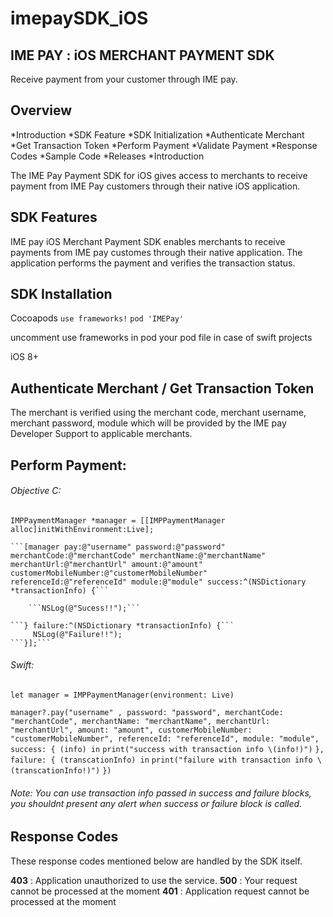 # imepaySDK_iOS

## IME PAY : iOS MERCHANT PAYMENT SDK

Receive payment from your customer through IME pay.

 ## Overview

*Introduction
*SDK Feature
*SDK Initialization
*Authenticate Merchant
*Get Transaction Token
*Perform Payment
*Validate Payment
*Response Codes
*Sample Code
*Releases
*Introduction

The IME Pay Payment SDK for iOS gives access to merchants to receive payment from IME Pay customers through their native iOS application.

## SDK Features

IME pay iOS Merchant Payment SDK enables merchants to receive payments from IME pay customes through their native application. The application performs the payment and verifies the transaction status.

## SDK Installation

Cocoapods
```use frameworks!``` 
```pod 'IMEPay'``` 

uncomment use frameworks in pod your pod file in case of swift projects

iOS 8+

## Authenticate Merchant / Get Transaction Token

The merchant is verified using the merchant code, merchant username, merchant password, module which will be provided by the IME pay Developer Support to applicable merchants.

## Perform Payment:

###### Objective C:

  ```IMPPaymentManager *manager = [[IMPPaymentManager alloc]initWithEnvironment:Live];```
    
    ```[manager pay:@"username" password:@"password" merchantCode:@"merchantCode" merchantName:@"merchantName" merchantUrl:@"merchantUrl" amount:@"amount" customerMobileNumber:@"customerMobileNumber" referenceId:@"referenceId" module:@"module" success:^(NSDictionary *transactionInfo) {```
        
        ```NSLog(@"Sucess!!");```
        
    ```} failure:^(NSDictionary *transactionInfo) {```
         NSLog(@"Failure!!");
    ```}];```
###### Swift:

  ```let manager = IMPPaymentManager(environment: Live)```
  
  ```manager?.pay("username" , password: "password", merchantCode: "merchantCode", merchantName: "merchantName", merchantUrl: "merchantUrl", amount: "amount", customerMobileNumber: "customerMobileNumber", referenceId: "referenceId", module: "module", success: { (info) in```
           ```print("success with transaction info \(info!)")```
        ```}, failure: { (transcationInfo) in```
            ```print("failure with transaction info \(transcationInfo!)")```
        ```})```

###### Note: You can use transaction info passed in success and failure blocks, you shouldnt present any alert when success or failure block is called.

## Response Codes

These response codes mentioned below are handled by the SDK itself.

**403** : Application unauthorized to use the service.
**500** : Your request cannot be processed at the moment
**401** : Application request cannot be processed at the moment


